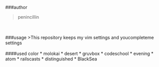 ###author
>penincillin
<br>
<br>
###usage
>This repository keeps my vim settings and youcompleteme settings
<br>
<br>
####used color
* molokai
* desert
* gruvbox
* codeschool
* evening
* atom
* railscasts
* distinguished
* BlackSea
